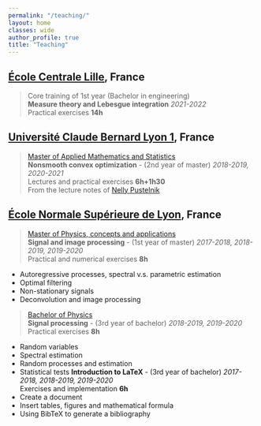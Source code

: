 ```yaml
---
permalink: "/teaching/"
layout: home
classes: wide
author_profile: true
title: "Teaching"
---
```


## [École Centrale Lille](https://centralelille.fr/), France

> Core training of 1st year (Bachelor in engineering)  
**Measure theory and Lebesgue integration**   *2021-2022*  
Practical exercises **14h**

## [Université Claude Bernard Lyon 1](https://www.univ-lyon1.fr/), France

> [Master of Applied Mathematics and Statistics](http://mastermas.univ-lyon1.fr/index.php/page3-2/)  
**Nonsmooth convex optimization** - (2nd year of master) *2018-2019, 2020-2021*  
Lectures and practical exercises **6h+1h30**  
From the lecture notes of [Nelly Pustelnik](http://perso.ens-lyon.fr/nelly.pustelnik)

## [École Normale Supérieure de Lyon](http://www.ens-lyon.fr/), France

> [Master of Physics, concepts and applications](http://www.ens-lyon.fr/MasterSDM/fr/master-1)  
**Signal and image processing** - (1st year of master) *2017-2018, 2018-2019, 2019-2020*  
Practical and numerical exercises **8h**
* Autoregressive processes, spectral v.s. parametric estimation
* Optimal filtering
* Non-stationary signals
* Deconvolution and image processing

> [Bachelor of Physics](http://www.ens-lyon.fr/MasterSDM/fr/licence-3)  
**Signal processing** - (3rd year of bachelor) *2018-2019, 2019-2020*  
Practical exercises **8h**
* Random variables
* Spectral estimation
* Random processes and estimation
* Statistical tests
**Introduction to LaTeX** - (3rd year of bachelor) *2017-2018, 2018-2019, 2019-2020*  
Exercises and implementation **6h**
* Create a document
* Insert tables, figures and mathematical formula
* Using BibTeX to generate a bibliography
